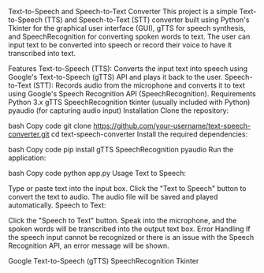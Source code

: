Text-to-Speech and Speech-to-Text Converter
This project is a simple Text-to-Speech (TTS) and Speech-to-Text (STT) converter built using Python's Tkinter for the graphical user interface (GUI), gTTS for speech synthesis, and SpeechRecognition for converting spoken words to text. The user can input text to be converted into speech or record their voice to have it transcribed into text.

Features
Text-to-Speech (TTS): Converts the input text into speech using Google's Text-to-Speech (gTTS) API and plays it back to the user.
Speech-to-Text (STT): Records audio from the microphone and converts it to text using Google's Speech Recognition API (SpeechRecognition).
Requirements
Python 3.x
gTTS
SpeechRecognition
tkinter (usually included with Python)
pyaudio (for capturing audio input)
Installation
Clone the repository:

bash
Copy code
git clone https://github.com/your-username/text-speech-converter.git
cd text-speech-converter
Install the required dependencies:

bash
Copy code
pip install gTTS SpeechRecognition pyaudio
Run the application:

bash
Copy code
python app.py
Usage
Text to Speech:

Type or paste text into the input box.
Click the "Text to Speech" button to convert the text to audio. The audio file will be saved and played automatically.
Speech to Text:

Click the "Speech to Text" button.
Speak into the microphone, and the spoken words will be transcribed into the output text box.
Error Handling
If the speech input cannot be recognized or there is an issue with the Speech Recognition API, an error message will be shown.

Google Text-to-Speech (gTTS)
SpeechRecognition
Tkinter
